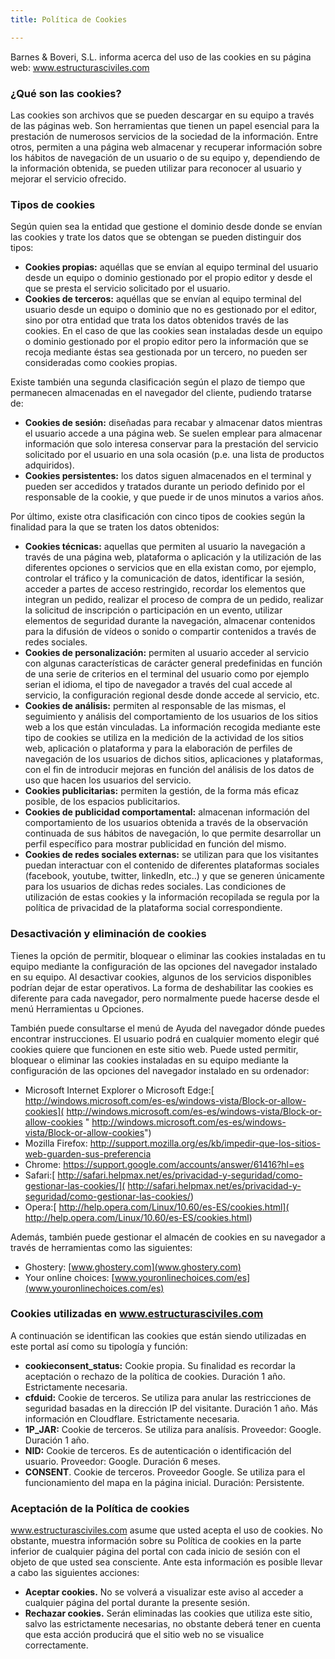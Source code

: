 ```yaml
---
title: Política de Cookies

---
```

Barnes & Boveri, S.L. informa acerca del uso de las cookies en su página web: www.estructurasciviles.com 

### ¿Qué son las cookies? 

Las cookies son archivos que se pueden descargar en su equipo a través de las páginas web. Son herramientas que tienen un papel esencial para la prestación de numerosos servicios de la sociedad de la información. Entre otros, permiten a una página web almacenar y recuperar información sobre los hábitos de navegación de un usuario o de su equipo y, dependiendo de la información obtenida, se pueden utilizar para reconocer al usuario y mejorar el servicio ofrecido.

### Tipos de cookies

Según quien sea la entidad que gestione el dominio desde donde se envían las cookies y trate los datos que se obtengan se pueden distinguir dos tipos: 

* **Cookies propias:** aquéllas que se envían al equipo terminal del usuario desde un equipo o dominio gestionado por el propio editor y desde el que se presta el servicio solicitado por el usuario. 
* **Cookies de terceros:** aquéllas que se envían al equipo terminal del usuario desde un equipo o dominio que no es gestionado por el editor, sino por otra entidad que trata los datos obtenidos través de las cookies. En el caso de que las cookies sean instaladas desde un equipo o dominio gestionado por el propio editor pero la información que se recoja mediante éstas sea gestionada por un tercero, no pueden ser consideradas como cookies propias.

Existe también una segunda clasificación según el plazo de tiempo que permanecen almacenadas en el navegador del cliente,
pudiendo tratarse de:

* **Cookies de sesión:** diseñadas para recabar y almacenar datos mientras el usuario accede a una página web. Se suelen emplear para almacenar información que solo interesa conservar para la prestación del servicio solicitado por el usuario en una sola ocasión (p.e. una lista de productos adquiridos). 
* **Cookies persistentes:** los datos siguen almacenados en el terminal y pueden ser accedidos y tratados durante un periodo definido por el responsable de la cookie, y que puede ir de unos minutos a varios años. 

Por último, existe otra clasificación con cinco tipos de cookies según la finalidad para la que se traten los datos obtenidos: 

* **Cookies técnicas:** aquellas que permiten al usuario la navegación a través de una página web, plataforma o aplicación y la utilización de las diferentes opciones o servicios que en ella existan como, por ejemplo, controlar el tráfico y la comunicación de datos, identificar la sesión, acceder a partes de acceso restringido, recordar los elementos que integran un pedido, realizar el proceso de compra de un pedido, realizar la solicitud de inscripción o participación en un evento, utilizar elementos de seguridad durante la navegación, almacenar contenidos para la difusión de vídeos o sonido o compartir contenidos a través de redes sociales. 
* **Cookies de personalización:** permiten al usuario acceder al servicio con algunas características de carácter general predefinidas en función de una serie de criterios en el terminal del usuario como por ejemplo serian el idioma, el tipo de navegador a través del cual accede al servicio, la configuración regional desde donde accede al servicio, etc.
* **Cookies de análisis:** permiten al responsable de las mismas, el seguimiento y análisis del comportamiento de los usuarios de los sitios web a los que están vinculadas. La información recogida mediante este tipo de cookies se utiliza en la medición de la actividad de los sitios web, aplicación o plataforma y para la elaboración de perfiles de navegación de los usuarios de dichos sitios, aplicaciones y plataformas, con el fin de introducir mejoras en función del análisis de los datos de uso que hacen los usuarios del servicio. 
* **Cookies publicitarias:** permiten la gestión, de la forma más eficaz posible, de los espacios publicitarios. 
* **Cookies de publicidad comportamental:** almacenan información del comportamiento de los usuarios obtenida a través de la observación continuada de sus hábitos de navegación, lo que permite desarrollar un perfil específico para mostrar publicidad en función del mismo. 
* **Cookies de redes sociales externas:** se utilizan para que los visitantes puedan interactuar con el contenido de diferentes plataformas sociales (facebook, youtube, twitter, linkedIn, etc..) y que se generen únicamente para los usuarios de dichas redes sociales. Las condiciones de utilización de estas cookies y la información recopilada se regula por la política de privacidad de la plataforma social correspondiente.

### Desactivación y eliminación de cookies

Tienes la opción de permitir, bloquear o eliminar las cookies instaladas en tu equipo mediante la configuración de las opciones del navegador instalado en su equipo. Al desactivar cookies, algunos de los servicios disponibles podrían dejar de estar operativos. La forma de deshabilitar las cookies es diferente para cada navegador, pero normalmente puede hacerse desde el menú Herramientas u Opciones.

También puede consultarse el menú de Ayuda del navegador dónde puedes encontrar instrucciones. El usuario podrá en cualquier momento elegir qué cookies quiere que funcionen en este sitio web. Puede usted permitir, bloquear o eliminar las cookies instaladas en su equipo mediante la configuración de las opciones del navegador instalado en su ordenador:

* Microsoft Internet Explorer o Microsoft Edge:[ http://windows.microsoft.com/es-es/windows-vista/Block-or-allow-cookies]( http://windows.microsoft.com/es-es/windows-vista/Block-or-allow-cookies " http://windows.microsoft.com/es-es/windows-vista/Block-or-allow-cookies") 
* Mozilla Firefox: [http://support.mozilla.org/es/kb/impedir-que-los-sitios-web-guarden-sus-preferencia ](http://support.mozilla.org/es/kb/impedir-que-los-sitios-web-guarden-sus-preferencia )
* Chrome: [https://support.google.com/accounts/answer/61416?hl=es ](https://support.google.com/accounts/answer/61416?hl=es )
* Safari:[ http://safari.helpmax.net/es/privacidad-y-seguridad/como-gestionar-las-cookies/]( http://safari.helpmax.net/es/privacidad-y-seguridad/como-gestionar-las-cookies/) 
* Opera:[ http://help.opera.com/Linux/10.60/es-ES/cookies.html]( http://help.opera.com/Linux/10.60/es-ES/cookies.html)

Además, también puede gestionar el almacén de cookies en su navegador a través de herramientas como las siguientes:

* Ghostery: [www.ghostery.com](www.ghostery.com)
* Your online choices: [www.youronlinechoices.com/es](www.youronlinechoices.com/es)

### Cookies utilizadas en www.estructurasciviles.com

A continuación se identifican las cookies que están siendo utilizadas en este portal así como su tipología y función:

* **cookieconsent_status:** Cookie propia. Su finalidad es recordar la aceptación o rechazo de la política de cookies. Duración 1 año. Estrictamente necesaria.
* **cfduid:** Cookie de terceros. Se utiliza para anular las restricciones de seguridad basadas en la dirección IP del visitante. Duración 1 año. Más información en Cloudflare. Estrictamente necesaria.
* **1P_JAR:** Cookie de terceros. Se utiliza para analísis. Proveedor: Google. Duración 1 año.
* **NID:** Cookie de terceros. Es de autenticación o identificación del usuario. Proveedor: Google. Duración 6 meses. 
* **CONSENT**. Cookie de terceros. Proveedor Google. Se utiliza para el funcionamiento del mapa en la página inicial. Duración: Persistente. 

### Aceptación de la Política de cookies

www.estructurasciviles.com asume que usted acepta el uso de cookies. No obstante, muestra información sobre su Política de cookies en la parte inferior de cualquier página del portal con cada inicio de sesión con el objeto de que usted sea consciente. Ante esta información es posible llevar a cabo las siguientes acciones:

* **Aceptar cookies.** No se volverá a visualizar este aviso al acceder a cualquier página del portal durante la presente sesión. 
* **Rechazar cookies.** Serán eliminadas las cookies que utiliza este sitio, salvo las estrictamente necesarias, no obstante deberá tener en cuenta que esta acción producirá que el sitio web no se visualice correctamente.
